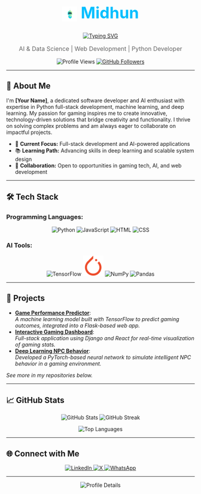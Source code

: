 <h1 align="center" style="font-size: 42px; color: #00BFFF;">
    <img src="https://github.com/mid-works/mid-works/blob/main/resource/robo.gif" alt="Lottie Animation" width="40" height="40" style="vertical-align: middle;"/>
  </a>
  Midhun
</h1>

<p align="center">
  <a href="https://git.io/typing-svg">
    <img src="https://readme-typing-svg.herokuapp.com?font=Source+Code+Pro&size=24&pause=1000&color=666666&center=true&vCenter=true&width=450&height=40&lines=Python;Machine+Learning;Deep+Learning;Web+Development;" alt="Typing SVG">
  </a>
</p>

<p align="center" style="color: #666; font-size: 16px;">
  AI & Data Science | Web Development | Python Developer
<p align="center">
  <img src="https://komarev.com/ghpvc/?username=mid-works&label=Profile+views&color=brightgreen&style=flat-square" alt="Profile Views">
  <a href="https://github.com/mid-works?tab=followers">
    <img src="https://img.shields.io/github/followers/mid-works?label=Followers&style=social" alt="GitHub Followers">
  </a>
</p>

---

## 🌟 About Me

I'm **[Your Name]**, a dedicated software developer and AI enthusiast with expertise in Python full-stack development, machine learning, and deep learning. My passion for gaming inspires me to create innovative, technology-driven solutions that bridge creativity and functionality. I thrive on solving complex problems and am always eager to collaborate on impactful projects.

- 🔭 **Current Focus:** Full-stack development and AI-powered applications  
- 📚 **Learning Path:** Advancing skills in deep learning and scalable system design  
- 🤝 **Collaboration:** Open to opportunities in gaming tech, AI, and web development  

---

## 🛠️ Tech Stack

### Programming Languages:
<p align="center">
  <img src="https://img.icons8.com/color/48/000000/python--v1.png" alt="Python" width="60" height="60"/>
  <img src="https://img.icons8.com/color/48/000000/javascript--v1.png" alt="JavaScript" width="60" height="60"/>
  <img src="https://img.icons8.com/color/48/000000/html-5--v1.png" alt="HTML" width="60" height="60"/>
  <img src="https://img.icons8.com/color/48/000000/css3.png" alt="CSS" width="60" height="60"/>
</p>

###  AI Tools:
<p align="center">

  <img src="https://img.icons8.com/color/48/000000/tensorflow.png" alt="TensorFlow" width="60" height="60"/>
  <img src="https://github.com/devicons/devicon/blob/master/icons/pytorch/pytorch-original.svg" alt="PyTorch" width="55" height="55"/>
  <img src="https://img.icons8.com/color/48/000000/numpy.png" alt="NumPy" width="60" height="60"/>
  <img src="https://img.icons8.com/color/48/000000/pandas.png" alt="Pandas" width="60" height="60"/>
</p>

---

## 🎯 Projects

- **[Game Performance Predictor](#)**:  
  *A machine learning model built with TensorFlow to predict gaming outcomes, integrated into a Flask-based web app.*  
- **[Interactive Gaming Dashboard](#)**:  
  *Full-stack application using Django and React for real-time visualization of gaming stats.*  
- **[Deep Learning NPC Behavior](#)**:  
  *Developed a PyTorch-based neural network to simulate intelligent NPC behavior in a gaming environment.*  

*See more in my repositories below.*

---

## 📈 GitHub Stats

<p align="center">
  <img src="https://github-readme-stats.vercel.app/api?username=[yourusername]&show_icons=true&theme=light" alt="GitHub Stats" width="45%">
  <img src="https://github-readme-streak-stats.herokuapp.com/?user=[yourusername]&theme=light" alt="GitHub Streak" width="45%">
</p>

<p align="center">
  <img src="https://github-readme-stats.vercel.app/api/top-langs/?username=[yourusername]&layout=compact&theme=light" alt="Top Languages">
</p>

---

## 🌐 Connect with Me

<p align="center">
  <a href="https://www.linkedin.com/in/[yourprofile]/" target="_blank">
    <img src="https://img.icons8.com/color/48/000000/linkedin-circled.png" alt="LinkedIn" width="60" height="60"/>
  </a>
  <a href="https://x.com/[yourhandle]" target="_blank">
    <img src="https://img.icons8.com/color/48/000000/twitter--v1.png" alt="X" width="60" height="60"/>
  </a>
  <a href="https://wa.me/[yourphonenumber]" target="_blank">
    <img src="https://img.icons8.com/color/48/000000/whatsapp.png" alt="WhatsApp" width="60" height="60"/>
  </a>
</p>

---

<p align="center">
  <img src="https://github-profile-summary-cards.vercel.app/api/cards/profile-details?username=[yourusername]&theme=light" alt="Profile Details">
</p>
